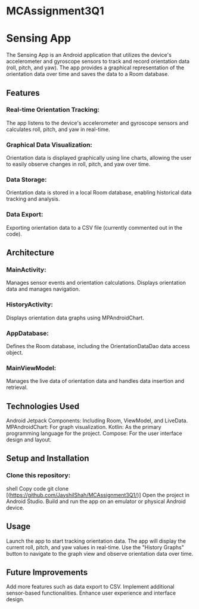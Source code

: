 ﻿# MCAssignment3Q1
# Sensing App
The Sensing App is an Android application that utilizes the device's accelerometer and gyroscope sensors to track and record orientation data (roll, pitch, and yaw). The app provides a graphical representation of the orientation data over time and saves the data to a Room database.

## Features
### Real-time Orientation Tracking: 
The app listens to the device's accelerometer and gyroscope sensors and calculates roll, pitch, and yaw in real-time.
### Graphical Data Visualization: 
Orientation data is displayed graphically using line charts, allowing the user to easily observe changes in roll, pitch, and yaw over time.
### Data Storage:
Orientation data is stored in a local Room database, enabling historical data tracking and analysis.
### Data Export: 
Exporting orientation data to a CSV file (currently commented out in the code).
## Architecture
### MainActivity: 
Manages sensor events and orientation calculations. Displays orientation data and manages navigation.
### HistoryActivity: 
Displays orientation data graphs using MPAndroidChart.
### AppDatabase: 
Defines the Room database, including the OrientationDataDao data access object.
### MainViewModel: 
Manages the live data of orientation data and handles data insertion and retrieval.
## Technologies Used
Android Jetpack Components: Including Room, ViewModel, and LiveData.
MPAndroidChart: For graph visualization.
Kotlin: As the primary programming language for the project.
Compose: For the user interface design and layout.
## Setup and Installation
### Clone this repository:
shell
Copy code
git clone [(https://github.com/JayshilShah/MCAssignment3Q1/)]
Open the project in Android Studio.
Build and run the app on an emulator or physical Android device.
## Usage
Launch the app to start tracking orientation data.
The app will display the current roll, pitch, and yaw values in real-time.
Use the "History Graphs" button to navigate to the graph view and observe orientation data over time.
## Future Improvements
Add more features such as data export to CSV.
Implement additional sensor-based functionalities.
Enhance user experience and interface design.

